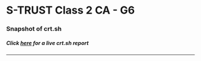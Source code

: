 # S-TRUST Class 2 CA - G6
### Snapshot of crt.sh
##### Click [here](https://crt.sh/?q=F4E8C138E42C8F63375AF668909213336C5C9ED72AA81C3B641D1F68AA9AB83A) for a live crt.sh report

---
